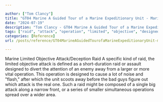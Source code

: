 ```yaml
---

author: ["Tom Clancy"]
title: "GT04 Marine A Guided Tour of a Marine Expeditionary Unit - Marine_split_117.html"
date: "2024-07-19"
description: "Tom Clancy - GT04 Marine A Guided Tour of a Marine Expeditionary Unit"
tags: ["raid", "attack", "operation", "limited", "objective", "designed", "away", "marine", "specific", "kind", "defined", "assault", "divert", "attention", "enemy", "larger", "vital", "cause", "lot", "noise", "flash", "unit", "scoots", "bad", "guy"]
categories: [Reference]
url: /posts/reference/GT04MarineAGuidedTourofaMarineExpeditionaryUnit-marinesplit117html

---
```



Marine
Limited Objective Attack/Deception Raid
A specific kind of raid, the limited objective attack is defined as a short-duration raid or assault designed to divert the attention of an enemy away from a larger or more vital operation. This operation is designed to cause a lot of noise and "flash," after which the unit scoots away before the bad guys figure out which attack is the real one. Such a raid might be composed of a single big attack along a narrow front, or a series of smaller simultaneous operations spread over a wider area.
